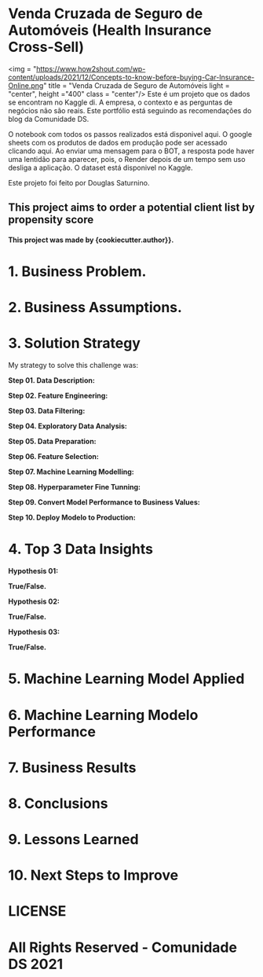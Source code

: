 # Venda Cruzada de Seguro de Automóveis (Health Insurance Cross-Sell)

<img = "https://www.how2shout.com/wp-content/uploads/2021/12/Concepts-to-know-before-buying-Car-Insurance-Online.png" title = "Venda Cruzada de Seguro de Automóveis 
light = "center", height ="400" class = "center"/>
Este é um projeto que os dados se encontram no Kaggle
di. A empresa, o contexto e as perguntas de negócios não são reais. Este portfólio está seguindo as recomendações do blog da Comunidade DS.

O notebook com todos os passos realizados está disponivel aqui. O google sheets com os produtos de dados em produção pode ser acessado clicando aqui. Ao enviar uma mensagem para o BOT, a resposta pode haver uma lentidão para aparecer, pois, o Render depois de um tempo sem uso desliga a aplicação. O dataset está disponivel no Kaggle.

Este projeto foi feito por Douglas Saturnino.

## This project aims to order a potential client list by propensity score

#### This project was made by {cookiecutter.author}}.

# 1. Business Problem.

# 2. Business Assumptions.

# 3. Solution Strategy

My strategy to solve this challenge was:

**Step 01. Data Description:**

**Step 02. Feature Engineering:**

**Step 03. Data Filtering:**

**Step 04. Exploratory Data Analysis:**

**Step 05. Data Preparation:**

**Step 06. Feature Selection:**

**Step 07. Machine Learning Modelling:**

**Step 08. Hyperparameter Fine Tunning:**

**Step 09. Convert Model Performance to Business Values:**

**Step 10. Deploy Modelo to Production:**

# 4. Top 3 Data Insights

**Hypothesis 01:**

**True/False.**

**Hypothesis 02:**

**True/False.**

**Hypothesis 03:**

**True/False.**

# 5. Machine Learning Model Applied

# 6. Machine Learning Modelo Performance

# 7. Business Results

# 8. Conclusions

# 9. Lessons Learned

# 10. Next Steps to Improve

# LICENSE

# All Rights Reserved - Comunidade DS 2021
